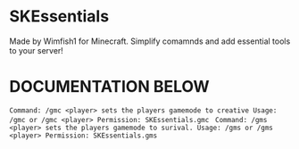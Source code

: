 # SKEssentials

Made by Wimfish1 for Minecraft. Simplify comamnds and add essential tools to your server!


# DOCUMENTATION BELOW 




``Command: /gmc <player> sets the players gamemode to creative
Usage: /gmc or /gmc <player>
Permission: SKEssentials.gmc
``
``Command: /gms <player> sets the players gamemode to surival.
Usage: /gms or /gms <player>
Permission: SKEssentials.gms
``


